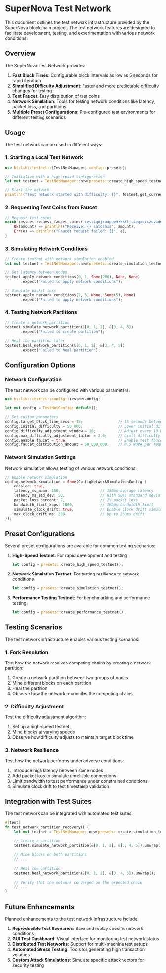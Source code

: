 # SuperNova Test Network

This document outlines the test network infrastructure provided by the SuperNova blockchain project. The test network features are designed to facilitate development, testing, and experimentation with various network conditions.

## Overview

The SuperNova Test Network provides:

1. **Fast Block Times**: Configurable block intervals as low as 5 seconds for rapid iteration
2. **Simplified Difficulty Adjustment**: Faster and more predictable difficulty changes for testing
3. **Test Faucet**: Easy distribution of test coins
4. **Network Simulation**: Tools for testing network conditions like latency, packet loss, and partitions
5. **Multiple Preset Configurations**: Pre-configured test environments for different testing scenarios

## Usage

The test network can be used in different ways:

### 1. Starting a Local Test Network

```rust
use btclib::testnet::{TestNetManager, config::presets};

// Initialize with a high-speed configuration
let mut testnet = TestNetManager::new(presets::create_high_speed_testnet());

// Start the network
println!("Test network started with difficulty: {}", testnet.get_current_difficulty());
```

### 2. Requesting Test Coins from Faucet

```rust
// Request test coins
match testnet.request_faucet_coins("test1q0jru4pue9zk83ljt4eqxstx2uv4d6sp98yvz06") {
    Ok(amount) => println!("Received {} satoshis", amount),
    Err(e) => println!("Faucet request failed: {}", e),
}
```

### 3. Simulating Network Conditions

```rust
// Create testnet with network simulation enabled
let mut testnet = TestNetManager::new(presets::create_simulation_testnet());

// Set latency between nodes
testnet.apply_network_conditions(0, 1, Some(200), None, None)
       .expect("Failed to apply network conditions");

// Simulate packet loss
testnet.apply_network_conditions(2, 3, None, Some(5), None)
       .expect("Failed to apply network conditions");
```

### 4. Testing Network Partitions

```rust
// Create a network partition
testnet.simulate_network_partition(&[0, 1, 2], &[3, 4, 5])
       .expect("Failed to create partition");

// Heal the partition later
testnet.heal_network_partition(&[0, 1, 2], &[3, 4, 5])
       .expect("Failed to heal partition");
```

## Configuration Options

### Network Configuration

The test network can be configured with various parameters:

```rust
use btclib::testnet::config::TestNetConfig;

let mut config = TestNetConfig::default();

// Set custom parameters
config.target_block_time_secs = 15;                // 15 seconds between blocks
config.initial_difficulty = 50_000;                // Lower initial difficulty
config.difficulty_adjustment_window = 10;          // Adjust every 10 blocks
config.max_difficulty_adjustment_factor = 2.0;     // Limit difficulty changes
config.enable_faucet = true;                       // Enable test faucet
config.faucet_distribution_amount = 50_000_000;    // 0.5 NOVA per request
```

### Network Simulation Settings

Network simulation allows testing of various network conditions:

```rust
// Enable network simulation
config.network_simulation = Some(ConfigNetworkSimulationConfig {
    enabled: true,
    latency_ms_mean: 150,                  // 150ms average latency
    latency_ms_std_dev: 50,                // With 50ms standard deviation
    packet_loss_percent: 2,                // 2% packet loss
    bandwidth_limit_kbps: 1000,            // 1Mbps bandwidth limit
    simulate_clock_drift: true,            // Enable clock drift simulation
    max_clock_drift_ms: 200,               // Up to 200ms drift
});
```

## Preset Configurations

Several preset configurations are available for common testing scenarios:

1. **High-Speed Testnet**: For rapid development and testing
   ```rust
   let config = presets::create_high_speed_testnet();
   ```

2. **Network Simulation Testnet**: For testing resilience to network conditions
   ```rust
   let config = presets::create_simulation_testnet();
   ```

3. **Performance Testing Testnet**: For benchmarking and performance testing
   ```rust
   let config = presets::create_performance_testnet();
   ```

## Testing Scenarios

The test network infrastructure enables various testing scenarios:

### 1. Fork Resolution

Test how the network resolves competing chains by creating a network partition:

1. Create a network partition between two groups of nodes
2. Mine different blocks on each partition
3. Heal the partition
4. Observe how the network reconciles the competing chains

### 2. Difficulty Adjustment

Test the difficulty adjustment algorithm:

1. Set up a high-speed testnet
2. Mine blocks at varying speeds
3. Observe how difficulty adjusts to maintain target block time

### 3. Network Resilience

Test how the network performs under adverse conditions:

1. Introduce high latency between some nodes
2. Add packet loss to simulate unreliable connections
3. Limit bandwidth to test performance under constrained conditions
4. Simulate clock drift to test timestamp validation

## Integration with Test Suites

The test network can be integrated with automated test suites:

```rust
#[test]
fn test_network_partition_recovery() {
    let mut testnet = TestNetManager::new(presets::create_simulation_testnet());
    
    // Create a partition
    testnet.simulate_network_partition(&[0, 1, 2], &[3, 4, 5]).unwrap();
    
    // Mine blocks on both partitions
    // ...
    
    // Heal the partition
    testnet.heal_network_partition(&[0, 1, 2], &[3, 4, 5]).unwrap();
    
    // Verify that the network converged on the expected chain
    // ...
}
```

## Future Enhancements

Planned enhancements to the test network infrastructure include:

1. **Reproducible Test Scenarios**: Save and replay specific network conditions
2. **GUI Test Dashboard**: Visual interface for monitoring test network status
3. **Distributed Test Networks**: Support for multi-machine test setups
4. **Automated Stress Testing**: Tools for generating high transaction volumes
5. **Custom Attack Simulations**: Simulate specific attack vectors for security testing 